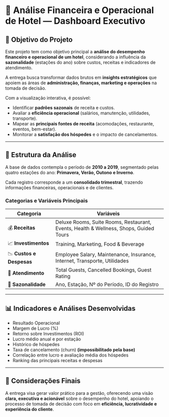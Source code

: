 # 🏨 Análise Financeira e Operacional de Hotel — Dashboard Executivo  

## 🎯 Objetivo do Projeto  

Este projeto tem como objetivo principal a **análise do desempenho financeiro e operacional de um hotel**, considerando a influência da **sazonalidade** (estações do ano) sobre custos, receitas e indicadores de atendimento.  

A entrega busca transformar dados brutos em **insights estratégicos** que apoiem as áreas de **administração, finanças, marketing e operações** na tomada de decisão.  

Com a visualização interativa, é possível:  
- Identificar **padrões sazonais** de receita e custos.  
- Avaliar a **eficiência operacional** (salários, manutenção, utilidades, transporte).  
- Mapear as **principais fontes de receita** (acomodações, restaurante, eventos, bem-estar).  
- Monitorar a **satisfação dos hóspedes** e o impacto de cancelamentos.  

---

## 🧩 Estrutura da Análise  

A base de dados contempla o período de **2010 a 2019**, segmentado pelas quatro estações do ano: **Primavera, Verão, Outono e Inverno**.  

Cada registro corresponde a um **consolidado trimestral**, trazendo informações financeiras, operacionais e de clientes.  

### Categorias e Variáveis Principais  

| Categoria                  | Variáveis                                                                 |
|----------------------------|----------------------------------------------------------------------------|
| 💰 **Receitas**            | Deluxe Rooms, Suite Rooms, Restaurant, Events, Health & Wellness, Shops, Guided Tours |
| 📈 **Investimentos**       | Training, Marketing, Food & Beverage |
| 📉 **Custos e Despesas**   | Employee Salary, Maintenance, Insurance, Internet, Transporte, Utilidades |
| 👥 **Atendimento**         | Total Guests, Cancelled Bookings, Guest Rating |
| 📆 **Sazonalidade**        | Ano, Estação, Nº do Período, ID do Registro |

---

## 📊 Indicadores e Análises Desenvolvidas  

- Resultado Operacional 
- Margem de Lucro (%)
- Retorno sobre Investimentos (ROI)  
- Lucro médio anual e por estação  
- Histórico de hóspedes
- Taxa de cancelamento (churn) **(impossibilitado pela base)** 
- Correlação entre lucro e avaliação média dos hóspedes  
- Ranking das principais receitas e despesas 

---

## 📌 Considerações Finais  

A entrega visa gerar valor prático para a gestão, oferecendo uma visão **clara, executiva e acionável** sobre o desempenho do hotel, apoiando o processo de tomada de decisão com foco em **eficiência, lucratividade e experiência do cliente**.